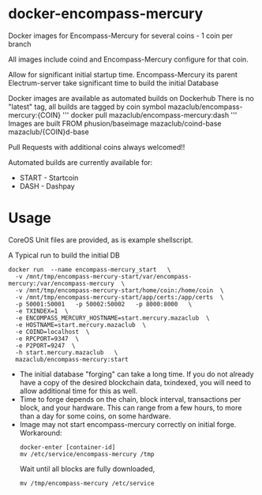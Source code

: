 # docker-encompass-mercury
Docker images for Encompass-Mercury for several coins - 1 coin per branch

All images include coind and Encompass-Mercury configure for that coin.

Allow for significant initial startup time. Encompass-Mercury its parent Electrum-server
take significant time to build the initial Database 


Docker images are available as automated builds on Dockerhub
There is no "latest" tag, all builds are tagged by coin symbol
 mazaclub/encompass-mercury:{COIN}
'''
docker pull mazaclub/encompass-mercury:dash
'''
Images are built FROM
phusion/baseimage
mazaclub/coind-base
mazaclub/{COIN}d-base

Pull Requests with additional coins always welcomed!! 

Automated builds are currently available for:
 - START - Startcoin
 - DASH  - Dashpay

# Usage
CoreOS Unit files are provided, as is example shellscript.

A Typical run to build the initial DB
```
docker run  --name encompass-mercury_start   \
  -v /mnt/tmp/encompass-mercury-start/var/encompass-mercury:/var/encompass-mercury  \
  -v /mnt/tmp/encompass-mercury-start/home/coin:/home/coin  \
  -v /mnt/tmp/encompass-mercury-start/app/certs:/app/certs  \
  -p 50001:50001   -p 50002:50002   -p 8000:8000   \
  -e TXINDEX=1  \
  -e ENCOMPASS_MERCURY_HOSTNAME=start.mercury.mazaclub  \
  -e HOSTNAME=start.mercury.mazaclub  \
  -e COIND=localhost  \
  -e RPCPORT=9347  \
  -e P2PORT=9247  \
  -h start.mercury.mazaclub   \
  mazaclub/encompass-mercury:start
```
 - The initial database "forging" can take a long time. If you do not already have a
copy of the desired blockchain data, txindexed, you will need to allow additional time for this as well.
 - Time to forge depends on the chain, block interval, transactions per block, and your hardware. This can range from a few hours, to more than a day for some coins, on some hardware.
 - Image may not start encompass-mercury correctly on initial forge. Workaround:
   ```
   docker-enter [container-id]
   mv /etc/service/encompass-mercury /tmp
   ```
   Wait until all blocks are fully downloaded, 
   ```
   mv /tmp/encompass-mercury /etc/service
   ```
   

